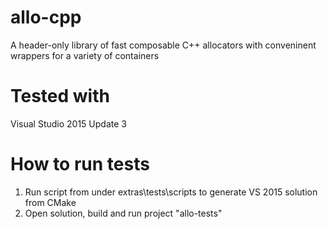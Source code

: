 # allo-cpp
A header-only library of fast composable C++ allocators with conveninent wrappers for a variety of containers

# Tested with
Visual Studio 2015 Update 3

# How to run tests
1. Run script from under extras\tests\scripts to generate VS 2015 solution from CMake
2. Open solution, build and run project "allo-tests"


